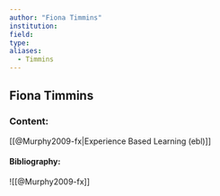 ```yaml
---
author: "Fiona Timmins"
institution:
field:
type:
aliases:
  - Timmins
---
```


## Fiona Timmins

### Content:
[[@Murphy2009-fx|Experience Based Learning (ebl)]]

#### Bibliography:

![[@Murphy2009-fx]]